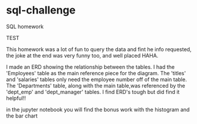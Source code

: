 # sql-challenge
SQL homework

TEST

This homework was a lot of fun to query the data and fint he info requested, the joke at the end was very funny too, and well placed HAHA.

I made an ERD showing the relationship between the tables. I had the 'Employees' table as the main reference piece for the diagram. The 'titles' and 'salaries' tables only need the employee number off of the main table. The 'Departments' table, along with the main table,was referenced by the 'dept_emp' and 'dept_manager' tables. I find ERD's tough but did find it helpful!!

in the jupyter notebook you will find the bonus work with the histogram and the bar chart

